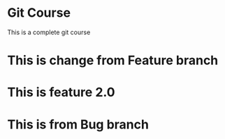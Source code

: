 # Git Course
This is a complete git course

# This is change from Feature branch
# This is feature 2.0
# This is from Bug branch